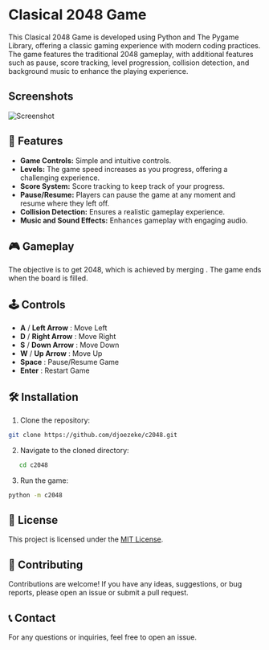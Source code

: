 # Clasical 2048 Game

This Clasical 2048 Game is developed using Python and The Pygame Library, offering a classic gaming experience with modern coding practices. The game features the traditional 2048 gameplay, with additional features such as pause, score tracking, level progression, collision detection, and background music to enhance the playing experience.

## Screenshots

![Screenshot](https://github.com/djoezeke/c2048)

## 🚀 Features

- **Game Controls:** Simple and intuitive controls.
- **Levels:** The game speed increases as you progress, offering a challenging experience.
- **Score System:** Score tracking to keep track of your progress.
- **Pause/Resume:** Players can pause the game at any moment and resume where they left off.
- **Collision Detection:** Ensures a realistic gameplay experience.
- **Music and Sound Effects:** Enhances gameplay with engaging audio.

## 🎮 Gameplay

The objective is to get 2048, which is achieved by merging .
The game ends when the board is filled.

## 🕹️ Controls

- **A** / **Left Arrow** : Move Left
- **D** / **Right Arrow** : Move Right
- **S** / **Down Arrow** : Move Down
- **W** / **Up Arrow** : Move Up
- **Space** : Pause/Resume Game
- **Enter** : Restart Game

## 🛠️ Installation

1. Clone the repository:

```bash
git clone https://github.com/djoezeke/c2048.git
```

2. Navigate to the cloned directory:

```bash
   cd c2048
```

3. Run the game:

```bash
python -m c2048
```

## 📝 License

This project is licensed under the [MIT License](LICENSE).

## 🤝 Contributing

Contributions are welcome! If you have any ideas, suggestions, or bug reports, please open an issue or submit a pull request.

## 📞 Contact

For any questions or inquiries, feel free to open an issue.
